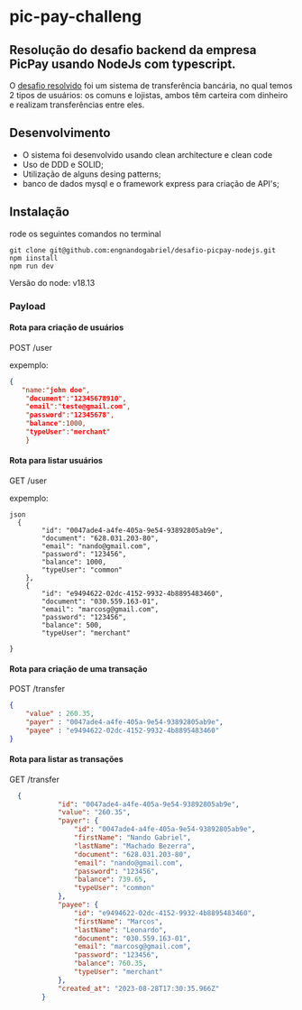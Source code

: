 # pic-pay-challeng

## Resolução do desafio backend da empresa PicPay usando NodeJs com typescript.
O [desafio resolvido](https://github.com/PicPay/picpay-desafio-backend) foi um sistema de transferência bancária, no qual temos 2 tipos de usuários:
os comuns e lojistas, ambos têm carteira com dinheiro e realizam transferências entre eles.

## Desenvolvimento
* O sistema foi desenvolvido usando clean architecture e clean code
* Uso de DDD e SOLID;
* Utilização de alguns desing patterns;
* banco de dados mysql e o framework express para criação de API's;

## Instalação

rode os seguintes comandos no terminal
```
git clone git@github.com:engnandogabriel/desafio-picpay-nodejs.git
npm iinstall 
npm run dev
```
Versão do node: v18.13

### Payload

#### Rota para criação de usuários
POST /user

expemplo:
```json
{
   "name:"john doe",
    "document":"12345678910",
    "email":"teste@gmail.com",
    "password":"12345678",
    "balance":1000,
    "typeUser":"merchant"
    }
```
#### Rota para listar usuários
GET /user

expemplo:
```
json
  {
        "id": "0047ade4-a4fe-405a-9e54-93892805ab9e",
        "document": "628.031.203-80",
        "email": "nando@gmail.com",
        "password": "123456",
        "balance": 1000,
        "typeUser": "common"
    },
    {
        "id": "e9494622-02dc-4152-9932-4b8895483460",
        "document": "030.559.163-01",
        "email": "marcosg@gmail.com",
        "password": "123456",
        "balance": 500,
        "typeUser": "merchant"
    
}
```


#### Rota para criação de uma transação
POST /transfer

```json
{
    "value" : 260.35,
    "payer" : "0047ade4-a4fe-405a-9e54-93892805ab9e",
    "payee" : "e9494622-02dc-4152-9932-4b8895483460"
}
```

#### Rota para listar as transações
GET /transfer

```json
  {
            "id": "0047ade4-a4fe-405a-9e54-93892805ab9e",
            "value": "260.35",
            "payer": {
                "id": "0047ade4-a4fe-405a-9e54-93892805ab9e",
                "firstName": "Nando Gabriel",
                "lastName": "Machado Bezerra",
                "document": "628.031.203-80",
                "email": "nando@gmail.com",
                "password": "123456",
                "balance": 739.65,
                "typeUser": "common"
            },
            "payee": {
                "id": "e9494622-02dc-4152-9932-4b8895483460",
                "firstName": "Marcos",
                "lastName": "Leonardo",
                "document": "030.559.163-01",
                "email": "marcosg@gmail.com",
                "password": "123456",
                "balance": 760.35,
                "typeUser": "merchant"
            },
            "created_at": "2023-08-28T17:30:35.966Z"
        }
```

